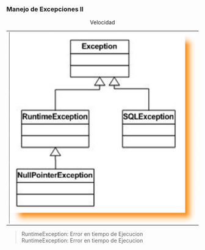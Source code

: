 ### Manejo de Excepciones II

<table align="center" >
  <p align="center">Velocidad</p>
  <tr>
    <td align="center" style="padding=0;width=50%;">
      <img align="center" style="padding=0;" src="../images/excepciones.png" />
    </td>
  </tr>
</table>


> RuntimeException: Error en tiempo de Ejecucion <br>
> RuntimeException: Error en tiempo de Ejecucion <br>
